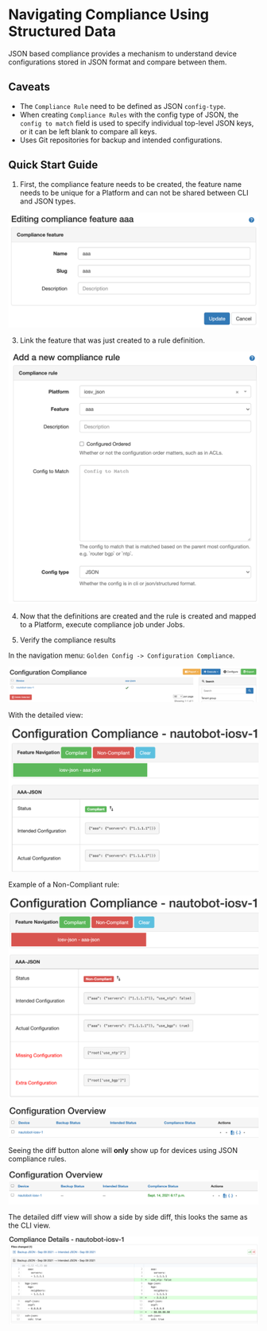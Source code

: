 # Navigating Compliance Using Structured Data

JSON based compliance provides a mechanism to understand device configurations stored in JSON format and compare between them.

## Caveats
- The `Compliance Rule` need to be defined as JSON `config-type`.
- When creating `Compliance Rules` with the config type of JSON, the `config to match` field is used to specify individual top-level JSON keys, or it can be left blank to compare all keys.
- Uses Git repositories for backup and intended configurations.

## Quick Start Guide

1. First, the compliance feature needs to be created, the feature name needs to be unique for a Platform and can not be shared between CLI and JSON types.

![Example Feature Creation](../images/01-navigating-compliance-json.png)

3. Link the feature that was just created to a rule definition.

![Example Rule Creation](../images/02-navigating-compliance-json.png)

4. Now that the definitions are created and the rule is created and mapped to a Platform, execute compliance job under Jobs.

5. Verify the compliance results

In the navigation menu: `Golden Config -> Configuration Compliance`.

![Example Compliance Run in UI](../images/03-navigating-compliance-json.png)

With the detailed view:

![Example Compliance Run in UI Detail](../images/04-navigating-compliance-json.png)

Example of a Non-Compliant rule:

![Example Non-Compliant Run in UI Detail](../images/05-navigating-compliance-json.png)

![Example of Diff Icon](../images/06-navigating-compliance-json.png)

Seeing the diff button alone will **only** show up for devices using JSON compliance rules.

![Show Updated Overview](../images/07-navigating-compliance-json.png)

The detailed diff view will show a side by side diff, this looks the same as the CLI view.

![Detail Diff View](../images/08-navigating-compliance-json.png)
